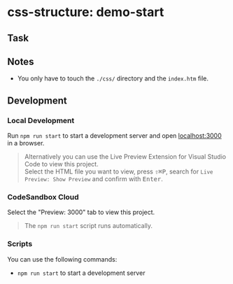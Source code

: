 # css-structure: demo-start

<!--

Describe the exercise in a few sentences. E.g.:

This challenge offers a simple static website. Let's make it more gorgeous with HTML and CSS!

-->

## Task

<!--

Explaining the task in detail. E.g.:

Build a personal website according to the ![wireframe](). Use the following hints as guidelines:

- Hint 1
- Hint 2
- ...

Switch to the `./index.html` file and make something great happen!

-->

## Notes

- You only have to touch the `./css/` directory and the `index.htm` file.

## Development

### Local Development

Run `npm run start` to start a development server and open [localhost:3000](http://localhost:3000) in a browser.

> Alternatively you can use the Live Preview Extension for Visual Studio Code to view this project.  
> Select the HTML file you want to view, press <kbd>⇧</kbd><kbd>⌘</kbd><kbd>P</kbd>, search for `Live Preview: Show Preview` and confirm with <kbd>Enter</kbd>.

### CodeSandbox Cloud

Select the "Preview: 3000" tab to view this project.

> The `npm run start` script runs automatically.

### Scripts

You can use the following commands:

- `npm run start` to start a development server
